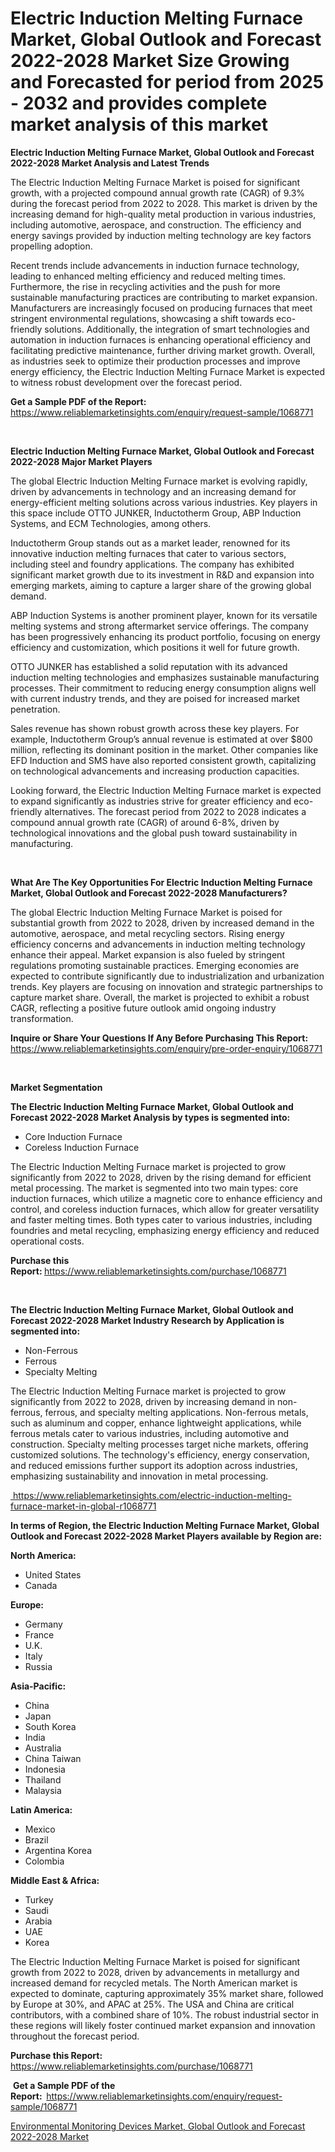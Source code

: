 <p><h1>Electric Induction Melting Furnace Market, Global Outlook and Forecast 2022-2028 Market Size Growing and Forecasted for period from 2025 - 2032 and provides complete market analysis of this market</h1></p><p><strong>Electric Induction Melting Furnace Market, Global Outlook and Forecast 2022-2028 Market Analysis and Latest Trends</strong></p>
<p><p>The Electric Induction Melting Furnace Market is poised for significant growth, with a projected compound annual growth rate (CAGR) of 9.3% during the forecast period from 2022 to 2028. This market is driven by the increasing demand for high-quality metal production in various industries, including automotive, aerospace, and construction. The efficiency and energy savings provided by induction melting technology are key factors propelling adoption. </p><p>Recent trends include advancements in induction furnace technology, leading to enhanced melting efficiency and reduced melting times. Furthermore, the rise in recycling activities and the push for more sustainable manufacturing practices are contributing to market expansion. Manufacturers are increasingly focused on producing furnaces that meet stringent environmental regulations, showcasing a shift towards eco-friendly solutions. Additionally, the integration of smart technologies and automation in induction furnaces is enhancing operational efficiency and facilitating predictive maintenance, further driving market growth. Overall, as industries seek to optimize their production processes and improve energy efficiency, the Electric Induction Melting Furnace Market is expected to witness robust development over the forecast period.</p></p>
<p><strong>Get a Sample PDF of the Report:&nbsp;</strong> <a href="https://www.reliablemarketinsights.com/enquiry/request-sample/1068771?utm_campaign=2563&utm_medium=2&utm_source=Github&utm_content=ia&utm_term=21032025&utm_id=electric-induction-melting-furnace-market-global-outlook-and-forecast-2022-2028">https://www.reliablemarketinsights.com/enquiry/request-sample/1068771</a></p>
<p>&nbsp;</p>
<p><strong>Electric Induction Melting Furnace Market, Global Outlook and Forecast 2022-2028 Major Market Players</strong></p>
<p><p>The global Electric Induction Melting Furnace market is evolving rapidly, driven by advancements in technology and an increasing demand for energy-efficient melting solutions across various industries. Key players in this space include OTTO JUNKER, Inductotherm Group, ABP Induction Systems, and ECM Technologies, among others. </p><p>Inductotherm Group stands out as a market leader, renowned for its innovative induction melting furnaces that cater to various sectors, including steel and foundry applications. The company has exhibited significant market growth due to its investment in R&D and expansion into emerging markets, aiming to capture a larger share of the growing global demand.</p><p>ABP Induction Systems is another prominent player, known for its versatile melting systems and strong aftermarket service offerings. The company has been progressively enhancing its product portfolio, focusing on energy efficiency and customization, which positions it well for future growth.</p><p>OTTO JUNKER has established a solid reputation with its advanced induction melting technologies and emphasizes sustainable manufacturing processes. Their commitment to reducing energy consumption aligns well with current industry trends, and they are poised for increased market penetration.</p><p>Sales revenue has shown robust growth across these key players. For example, Inductotherm Group’s annual revenue is estimated at over $800 million, reflecting its dominant position in the market. Other companies like EFD Induction and SMS have also reported consistent growth, capitalizing on technological advancements and increasing production capacities.</p><p>Looking forward, the Electric Induction Melting Furnace market is expected to expand significantly as industries strive for greater efficiency and eco-friendly alternatives. The forecast period from 2022 to 2028 indicates a compound annual growth rate (CAGR) of around 6-8%, driven by technological innovations and the global push toward sustainability in manufacturing.</p></p>
<p>&nbsp;</p>
<p><strong>What Are The Key Opportunities For Electric Induction Melting Furnace Market, Global Outlook and Forecast 2022-2028 Manufacturers?</strong></p>
<p><p>The global Electric Induction Melting Furnace Market is poised for substantial growth from 2022 to 2028, driven by increased demand in the automotive, aerospace, and metal recycling sectors. Rising energy efficiency concerns and advancements in induction melting technology enhance their appeal. Market expansion is also fueled by stringent regulations promoting sustainable practices. Emerging economies are expected to contribute significantly due to industrialization and urbanization trends. Key players are focusing on innovation and strategic partnerships to capture market share. Overall, the market is projected to exhibit a robust CAGR, reflecting a positive future outlook amid ongoing industry transformation.</p></p>
<p><strong>Inquire or Share Your Questions If Any Before Purchasing This Report:</strong> <a href="https://www.reliablemarketinsights.com/enquiry/pre-order-enquiry/1068771?utm_campaign=2563&utm_medium=2&utm_source=Github&utm_content=ia&utm_term=21032025&utm_id=electric-induction-melting-furnace-market-global-outlook-and-forecast-2022-2028">https://www.reliablemarketinsights.com/enquiry/pre-order-enquiry/1068771</a></p>
<p>&nbsp;</p>
<p><strong>Market Segmentation</strong></p>
<p><strong>The Electric Induction Melting Furnace Market, Global Outlook and Forecast 2022-2028 Market Analysis by types is segmented into:</strong></p>
<p><ul><li>Core Induction Furnace</li><li>Coreless Induction Furnace</li></ul></p>
<p><p>The Electric Induction Melting Furnace market is projected to grow significantly from 2022 to 2028, driven by the rising demand for efficient metal processing. The market is segmented into two main types: core induction furnaces, which utilize a magnetic core to enhance efficiency and control, and coreless induction furnaces, which allow for greater versatility and faster melting times. Both types cater to various industries, including foundries and metal recycling, emphasizing energy efficiency and reduced operational costs.</p></p>
<p><strong>Purchase this Report:&nbsp;</strong><a href="https://www.reliablemarketinsights.com/purchase/1068771?utm_campaign=2563&utm_medium=2&utm_source=Github&utm_content=ia&utm_term=21032025&utm_id=electric-induction-melting-furnace-market-global-outlook-and-forecast-2022-2028">https://www.reliablemarketinsights.com/purchase/1068771</a></p>
<p>&nbsp;</p>
<p><strong>The Electric Induction Melting Furnace Market, Global Outlook and Forecast 2022-2028 Market Industry Research by Application is segmented into:</strong></p>
<p><ul><li>Non-Ferrous</li><li>Ferrous</li><li>Specialty Melting</li></ul></p>
<p><p>The Electric Induction Melting Furnace market is projected to grow significantly from 2022 to 2028, driven by increasing demand in non-ferrous, ferrous, and specialty melting applications. Non-ferrous metals, such as aluminum and copper, enhance lightweight applications, while ferrous metals cater to various industries, including automotive and construction. Specialty melting processes target niche markets, offering customized solutions. The technology's efficiency, energy conservation, and reduced emissions further support its adoption across industries, emphasizing sustainability and innovation in metal processing.</p></p>
<p><a href="https://www.reliablemarketinsights.com/electric-induction-melting-furnace-market-in-global-r1068771?utm_campaign=2563&utm_medium=2&utm_source=Github&utm_content=ia&utm_term=21032025&utm_id=electric-induction-melting-furnace-market-global-outlook-and-forecast-2022-2028">&nbsp;https://www.reliablemarketinsights.com/electric-induction-melting-furnace-market-in-global-r1068771</a></p>
<p><strong>In terms of Region, the Electric Induction Melting Furnace Market, Global Outlook and Forecast 2022-2028 Market Players available by Region are:</strong></p>
<p>
    <p> <strong> North America: </strong>
        <ul>
            <li>United States</li>
            <li>Canada</li>
        </ul>
        </p> 
    <p> <strong> Europe: </strong>
        <ul>
            <li>Germany</li>
            <li>France</li>
            <li>U.K.</li>
            <li>Italy</li>
            <li>Russia</li>
        </ul>
        </p> 
    <p> <strong> Asia-Pacific: </strong>
        <ul>
            <li>China</li>
            <li>Japan</li>
            <li>South Korea</li>
            <li>India</li>
            <li>Australia</li>
            <li>China Taiwan</li>
            <li>Indonesia</li>
            <li>Thailand</li>
            <li>Malaysia</li>
        </ul>
        </p> 
    <p> <strong> Latin America: </strong>
        <ul>
            <li>Mexico</li>
            <li>Brazil</li>
            <li>Argentina Korea</li>
            <li>Colombia</li>
        </ul>
        </p> 
    <p> <strong> Middle East & Africa: </strong>
        <ul>
            <li>Turkey</li>
            <li>Saudi</li>
            <li>Arabia</li>
            <li>UAE</li>
            <li>Korea</li>
        </ul>
    </p>
    </p>
<p><p>The Electric Induction Melting Furnace Market is poised for significant growth from 2022 to 2028, driven by advancements in metallurgy and increased demand for recycled metals. The North American market is expected to dominate, capturing approximately 35% market share, followed by Europe at 30%, and APAC at 25%. The USA and China are critical contributors, with a combined share of 10%. The robust industrial sector in these regions will likely foster continued market expansion and innovation throughout the forecast period.</p></p>
<p><strong>Purchase this Report: </strong><a href="https://www.reliablemarketinsights.com/purchase/1068771?utm_campaign=2563&utm_medium=2&utm_source=Github&utm_content=ia&utm_term=21032025&utm_id=electric-induction-melting-furnace-market-global-outlook-and-forecast-2022-2028">https://www.reliablemarketinsights.com/purchase/1068771</a></p>
<p>&nbsp;<strong>Get a Sample PDF of the Report:&nbsp;&nbsp;</strong><a href="https://www.reliablemarketinsights.com/enquiry/request-sample/1068771?utm_campaign=2563&utm_medium=2&utm_source=Github&utm_content=ia&utm_term=21032025&utm_id=electric-induction-melting-furnace-market-global-outlook-and-forecast-2022-2028">https://www.reliablemarketinsights.com/enquiry/request-sample/1068771</a></p>
<p><strong></strong></p>
<p><p><a href="https://github.com/zahrigayda1h/Market-Research-Report-List-1/blob/main/environmental-monitoring-devices-market-global-outlook-and-forecast-2022-2028-market.md?utm_campaign=2563&utm_medium=2&utm_source=Github&utm_content=ia&utm_term=21032025&utm_id=electric-induction-melting-furnace-market-global-outlook-and-forecast-2022-2028">Environmental Monitoring Devices Market, Global Outlook and Forecast 2022-2028 Market</a></p></p>